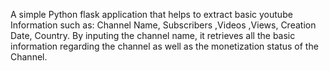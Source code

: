 A simple Python flask application that helps to extract basic youtube Information such as:
Channel Name, Subscribers ,Videos ,Views, Creation Date, Country.
By inputing the channel name, it retrieves all the basic information regarding the channel as well as the monetization status of the Channel.
